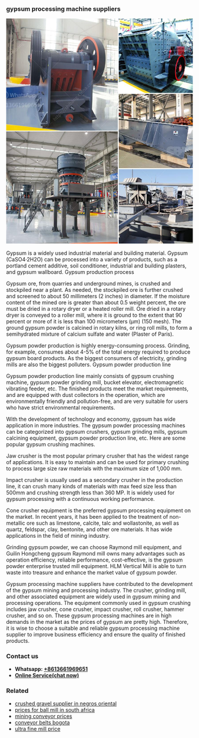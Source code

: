 <h3>gypsum processing machine suppliers</h3><img src='1708332887.jpg' alt=''><p>Gypsum is a widely used industrial material and building material. Gypsum (CaSO4·2H2O) can be processed into a variety of products, such as a portland cement additive, soil conditioner, industrial and building plasters, and gypsum wallboard. Gypsum production process</p><p>Gypsum ore, from quarries and underground mines, is crushed and stockpiled near a plant. As needed, the stockpiled ore is further crushed and screened to about 50 millimeters (2 inches) in diameter. If the moisture content of the mined ore is greater than about 0.5 weight percent, the ore must be dried in a rotary dryer or a heated roller mill. Ore dried in a rotary dryer is conveyed to a roller mill, where it is ground to the extent that 90 percent or more of it is less than 100 micrometers (µm) (150 mesh). The ground gypsum powder is calcined in rotary kilns, or ring roll mills, to form a semihydrated mixture of calcium sulfate and water (Plaster of Paris).</p><p>Gypsum powder production is highly energy-consuming process. Grinding, for example, consumes about 4-5% of the total energy required to produce gypsum board products. As the biggest consumers of electricity, grinding mills are also the biggest polluters. Gypsum powder production line</p><p>Gypsum powder production line mainly consists of gypsum crushing machine, gypsum powder grinding mill, bucket elevator, electromagnetic vibrating feeder, etc. The finished products meet the market requirements, and are equipped with dust collectors in the operation, which are environmentally friendly and pollution-free, and are very suitable for users who have strict environmental requirements.</p><p>With the development of technology and economy, gypsum has wide application in more industries. The gypsum powder processing machines can be categorized into gypsum crushers, gypsum grinding mills, gypsum calcining equipment, gypsum powder production line, etc. Here are some popular gypsum crushing machines.</p><p>Jaw crusher is the most popular primary crusher that has the widest range of applications. It is easy to maintain and can be used for primary crushing to process large size raw materials with the maximum size of 1,000 mm.</p><p>Impact crusher is usually used as a secondary crusher in the production line, it can crush many kinds of materials with max feed size less than 500mm and crushing strength less than 360 MP. It is widely used for gypsum processing with a continuous working performance.</p><p>Cone crusher equipment is the preferred gypsum processing equipment on the market. In recent years, it has been applied to the treatment of non-metallic ore such as limestone, calcite, talc and wollastonite, as well as quartz, feldspar, clay, bentonite, and other ore materials. It has wide applications in the field of mining industry.</p><p>Grinding gypsum powder, we can choose Raymond mill equipment, and Guilin Hongcheng gypsum Raymond mill owns many advantages such as operation efficiency, reliable performance, cost-effective, is the gypsum powder enterprise trusted mill equipment. HLM Vertical Mill is able to turn waste into treasure and enhance the market value of gypsum powder.</p><p>Gypsum processing machine suppliers have contributed to the development of the gypsum mining and processing industry. The crusher, grinding mill, and other associated equipment are widely used in gypsum mining and processing operations. The equipment commonly used in gypsum crushing includes jaw crusher, cone crusher, impact crusher, roll crusher, hammer crusher, and so on. These gypsum processing machines are in high demands in the market as the prices of gypsum are pretty high. Therefore, it is wise to choose a suitable and reliable gypsum processing machine supplier to improve business efficiency and ensure the quality of finished products.</p><h3>Contact us</h3><ul><li><strong>Whatsapp:&nbsp;<a href="https://wa.me/8613661969651">+8613661969651</a></strong></li><li><a href="https://swt.shibang-china.com/?git&amp;zhl&amp;gypsum processing machine suppliers"><strong>Online Service(chat now)</strong></a></li></ul><h3>Related</h3><ul><li><a href='crushed gravel supplier in negros oriental.md'>crushed gravel supplier in negros oriental</a></li><li><a href='prices for ball mill in south africa.md'>prices for ball mill in south africa</a></li><li><a href='mining conveyor prices.md'>mining conveyor prices</a></li><li><a href='conveyor belts bogota.md'>conveyor belts bogota</a></li><li><a href='ultra fine mill price.md'>ultra fine mill price</a></li></ul>